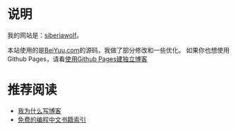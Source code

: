 # 说明

我的网站是：[siberiawolf](http://siberiawolf.com)。

本站使用的是[BeiYuu.com](http://beiyuu.com)的源码，我做了部分修改和一些优化。
如果你也想使用Github Pages，请看[使用Github Pages建独立博客](http://siberiawolf.com/beiyuu-github-pages)

# 推荐阅读
* [我为什么写博客](http://beiyuu.com/why-blog)
* [免费的编程中文书籍索引](http://siberiawolf.com/free_programming/index.html)



